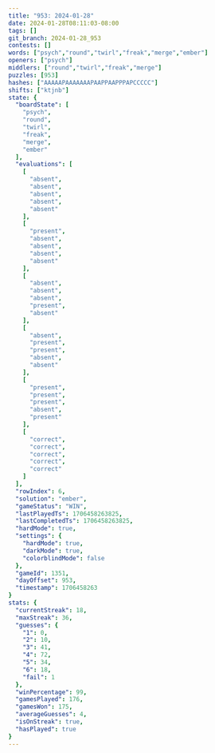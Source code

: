 ```yaml
---
title: "953: 2024-01-28"
date: 2024-01-28T08:11:03-08:00
tags: []
git_branch: 2024-01-28_953
contests: []
words: ["psych","round","twirl","freak","merge","ember"]
openers: ["psych"]
middlers: ["round","twirl","freak","merge"]
puzzles: [953]
hashes: ["AAAAAPAAAAAAAPAAPPAAPPPAPCCCCC"]
shifts: ["ktjnb"]
state: {
  "boardState": [
    "psych",
    "round",
    "twirl",
    "freak",
    "merge",
    "ember"
  ],
  "evaluations": [
    [
      "absent",
      "absent",
      "absent",
      "absent",
      "absent"
    ],
    [
      "present",
      "absent",
      "absent",
      "absent",
      "absent"
    ],
    [
      "absent",
      "absent",
      "absent",
      "present",
      "absent"
    ],
    [
      "absent",
      "present",
      "present",
      "absent",
      "absent"
    ],
    [
      "present",
      "present",
      "present",
      "absent",
      "present"
    ],
    [
      "correct",
      "correct",
      "correct",
      "correct",
      "correct"
    ]
  ],
  "rowIndex": 6,
  "solution": "ember",
  "gameStatus": "WIN",
  "lastPlayedTs": 1706458263825,
  "lastCompletedTs": 1706458263825,
  "hardMode": true,
  "settings": {
    "hardMode": true,
    "darkMode": true,
    "colorblindMode": false
  },
  "gameId": 1351,
  "dayOffset": 953,
  "timestamp": 1706458263
}
stats: {
  "currentStreak": 18,
  "maxStreak": 36,
  "guesses": {
    "1": 0,
    "2": 10,
    "3": 41,
    "4": 72,
    "5": 34,
    "6": 18,
    "fail": 1
  },
  "winPercentage": 99,
  "gamesPlayed": 176,
  "gamesWon": 175,
  "averageGuesses": 4,
  "isOnStreak": true,
  "hasPlayed": true
}
---
```

<!-- more -->
